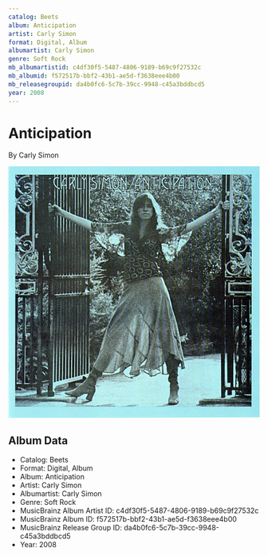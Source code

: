 ```yaml
---
catalog: Beets
album: Anticipation
artist: Carly Simon
format: Digital, Album
albumartist: Carly Simon
genre: Soft Rock
mb_albumartistid: c4df30f5-5487-4806-9189-b69c9f27532c
mb_albumid: f572517b-bbf2-43b1-ae5d-f3638eee4b00
mb_releasegroupid: da4b0fc6-5c7b-39cc-9948-c45a3bddbcd5
year: 2008
---
```


# Anticipation

By Carly Simon

![](../../assets/beetscovers/Carly_Simon-Anticipation.jpg)

## Album Data

- Catalog: Beets
- Format: Digital, Album
- Album: Anticipation
- Artist: Carly Simon
- Albumartist: Carly Simon
- Genre: Soft Rock
- MusicBrainz Album Artist ID: c4df30f5-5487-4806-9189-b69c9f27532c
- MusicBrainz Album ID: f572517b-bbf2-43b1-ae5d-f3638eee4b00
- MusicBrainz Release Group ID: da4b0fc6-5c7b-39cc-9948-c45a3bddbcd5
- Year: 2008

